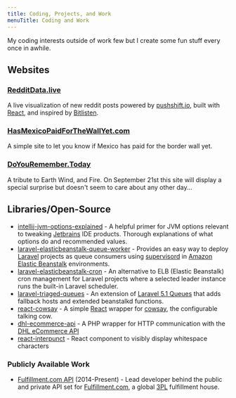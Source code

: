 ```yaml
---
title: Coding, Projects, and Work
menuTitle: Coding and Work
---
```


My coding interests outside of work few but I create some fun stuff every once in awhile.

## Websites

### [RedditData.live](http://redditdata.live)

A live visualization of new reddit posts powered by [pushshift.io](https://pushshift.io), built with [React](https://reactjs.org), and inspired by [Bitlisten](https://www.bitlisten.com).   

### [HasMexicoPaidForTheWallYet.com](http://hasmexicopaidforthewallyet.com)

A simple site to let you know if Mexico has paid for the border wall yet.

### [DoYouRemember.Today](http://www.doyouremember.today)

A tribute to Earth Wind, and Fire. On September 21st this site will display a special surprise but doesn't seem to care about any other day...

## Libraries/Open-Source

* [intellij-jvm-options-explained](https://github.com/FoxxMD/intellij-jvm-options-explained) - A helpful primer for JVM options relevant to tweaking [Jetbrains](https://www.jetbrains.com/) IDE products. Thorough explanations of what options do and recommended values.
* [laravel-elasticbeanstalk-queue-worker](https://github.com/FoxxMD/laravel-elasticbeanstalk-queue-worker) - Provides an easy way to deploy [Laravel](https://laravel.com/) projects as queue consumers using [supervisord](http://supervisord.org/) in [Amazon Elastic Beanstalk](https://aws.amazon.com/elasticbeanstalk/) environments.
* [laravel-elasticbeanstalk-cron](https://github.com/FoxxMD/laravel-elasticbeanstalk-cron) - An alternative to ELB (Elastic Beanstalk) cron management for Laravel projects where a selected leader instance runs the built-in Laravel scheduler.
* [laravel-triaged-queues](https://github.com/Fulfillment-dot-com/laravel-triaged-queues) - An extension of [Laravel 5.1 Queues](https://laravel.com/docs/5.1/queues) that adds fallback hosts and extended beanstalkd functions.
* [react-cowsay](https://github.com/FoxxMD/react-cowsay) - A simple [React](https://reactjs.org/) wrapper for [cowsay](https://github.com/bushmango/cowsay-browser), the configurable talking cow.
* [dhl-ecommerce-api](dhl-ecommerce-api) - A PHP wrapper for HTTP communication with the [DHL eCommerce API](https://api.dhlglobalmail.com/docs/v1/)
* [react-interpunct](https://github.com/FoxxMD/react-interpunct) - React component to visibly display whitespace characters

### Publicly Available Work

* [Fulfillment.com API](https://fulfillment.github.io/api) (2014-Present) - Lead developer behind the public and private API set for [Fulfillment.com](https://fulfillment.com), a global [3PL](https://en.wikipedia.org/wiki/Third-party_logistics) fulfillment house.

